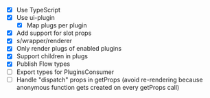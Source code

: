 - [x] Use TypeScript
- [x] Use ui-plugin
  - [x] Map plugs per plugin
- [x] Add support for slot props
- [x] s/wrapper/renderer
- [x] Only render plugs of enabled plugins
- [x] Support children in plugs
- [x] Publish Flow types
- [ ] Export types for PluginsConsumer
- [ ] Handle "dispatch" props in getProps (avoid re-rendering because anonymous function gets created on every getProps call)
